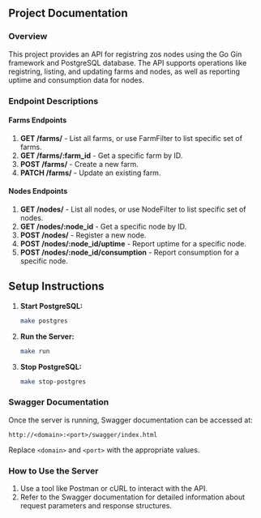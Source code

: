 
## Project Documentation

### Overview
This project provides an API for registring zos nodes using the Go Gin framework and PostgreSQL database. 
The API supports operations like registring, listing, and updating farms and nodes, as well as reporting uptime and consumption data for nodes.

### Endpoint Descriptions

#### Farms Endpoints
1. **GET /farms/** - List all farms, or use FarmFilter to list specific set of farms.
2. **GET /farms/:farm_id** - Get a specific farm by ID.
3. **POST /farms/** - Create a new farm.
4. **PATCH /farms/** - Update an existing farm.

#### Nodes Endpoints
1. **GET /nodes/** - List all nodes, or use NodeFilter to list specific set of nodes.
2. **GET /nodes/:node_id** - Get a specific node by ID.
3. **POST /nodes/** - Register a new node.
4. **POST /nodes/:node_id/uptime** - Report uptime for a specific node.
5. **POST /nodes/:node_id/consumption** - Report consumption for a specific node.

## Setup Instructions

1. **Start PostgreSQL:**
   ```bash
   make postgres
   ```
2. **Run the Server:**
   ```bash
   make run
   ```
3. **Stop PostgreSQL:**
   ```bash
   make stop-postgres
   ```

### Swagger Documentation
Once the server is running, Swagger documentation can be accessed at:
```
http://<domain>:<port>/swagger/index.html
```
Replace `<domain>` and `<port>` with the appropriate values.

### How to Use the Server
1. Use a tool like Postman or cURL to interact with the API.
2. Refer to the Swagger documentation for detailed information about request parameters and response structures.
